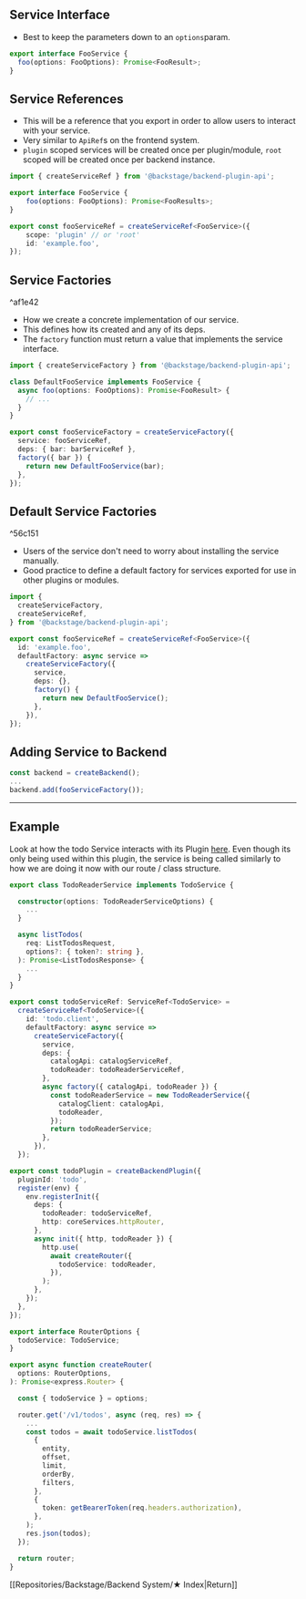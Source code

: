 ## Service Interface
- Best to keep the parameters down to an `options`param.
```ts
export interface FooService {
  foo(options: FooOptions): Promise<FooResult>;
}
```

## Service References
- This will be a reference that you export in order to allow users to interact with your service. 
- Very similar to `ApiRef`s on the frontend system.
- `plugin` scoped services will be created once per plugin/module, `root` scoped will be created once per backend instance.
```ts
import { createServiceRef } from '@backstage/backend-plugin-api';

export interface FooService {
	foo(options: FooOptions): Promise<FooResults>;
}

export const fooServiceRef = createServiceRef<FooService>({
	scope: 'plugin' // or 'root'
	id: 'example.foo',
});
```

## Service Factories

^af1e42

- How we create a concrete implementation of our service.
- This defines how its created and any of its deps.
- The `factory` function must return a value that implements the service interface.

```ts
import { createServiceFactory } from '@backstage/backend-plugin-api';

class DefaultFooService implements FooService {
  async foo(options: FooOptions): Promise<FooResult> {
    // ...
  }
}

export const fooServiceFactory = createServiceFactory({
  service: fooServiceRef,
  deps: { bar: barServiceRef },
  factory({ bar }) {
    return new DefaultFooService(bar);
  },
});
```

## Default Service Factories

^56c151
- Users of the service don't need to worry about installing the service manually.
- Good practice to define a default factory for services exported for use in other plugins or modules.

```ts
import {
  createServiceFactory,
  createServiceRef,
} from '@backstage/backend-plugin-api';

export const fooServiceRef = createServiceRef<FooService>({
  id: 'example.foo',
  defaultFactory: async service =>
    createServiceFactory({
      service,
      deps: {},
      factory() {
        return new DefaultFooService();
      },
    }),
});
```

## Adding Service to Backend

```ts
const backend = createBackend();
...
backend.add(fooServiceFactory());
```

---
## Example
Look at how the todo Service interacts with its Plugin [here](https://github.com/backstage/backstage/blob/master/plugins/todo-backend/src/service/router.ts). Even though its only being used within this plugin, the service is being called similarly to how we are doing it now with our route / class structure.

```ts
export class TodoReaderService implements TodoService {

  constructor(options: TodoReaderServiceOptions) {
	...
  }

  async listTodos(
    req: ListTodosRequest,
    options?: { token?: string },
  ): Promise<ListTodosResponse> {
    ...
  }
}

export const todoServiceRef: ServiceRef<TodoService> =
  createServiceRef<TodoService>({
    id: 'todo.client',
    defaultFactory: async service =>
      createServiceFactory({
        service,
        deps: {
          catalogApi: catalogServiceRef,
          todoReader: todoReaderServiceRef,
        },
        async factory({ catalogApi, todoReader }) {
          const todoReaderService = new TodoReaderService({
            catalogClient: catalogApi,
            todoReader,
          });
          return todoReaderService;
        },
      }),
  });

```

```ts
export const todoPlugin = createBackendPlugin({
  pluginId: 'todo',
  register(env) {
    env.registerInit({
      deps: {
        todoReader: todoServiceRef,
        http: coreServices.httpRouter,
      },
      async init({ http, todoReader }) {
        http.use(
          await createRouter({
            todoService: todoReader,
          }),
        );
      },
    });
  },
});
```

```ts
export interface RouterOptions {
  todoService: TodoService;
}

export async function createRouter(
  options: RouterOptions,
): Promise<express.Router> {

  const { todoService } = options;

  router.get('/v1/todos', async (req, res) => {
    ...
    const todos = await todoService.listTodos(
      {
        entity,
        offset,
        limit,
        orderBy,
        filters,
      },
      {
        token: getBearerToken(req.headers.authorization),
      },
    );
    res.json(todos);
  });

  return router;
}

```


[[Repositories/Backstage/Backend System/★ Index|Return]]
